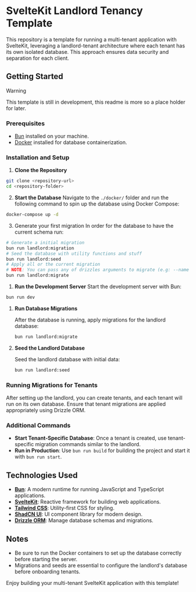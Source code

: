 # SvelteKit Landlord Tenancy Template

This repository is a template for running a multi-tenant application with SvelteKit, leveraging a landlord-tenant architecture where each tenant has its own isolated database. This approach ensures data security and separation for each client.

## Getting Started

> [!WARNING]
> This template is still in development, this readme is more so a place holder for later.

### Prerequisites

-   [Bun](https://bun.sh/) installed on your machine.
-   [Docker](https://www.docker.com/) installed for database containerization.

### Installation and Setup

1. **Clone the Repository**
```bash
git clone <repository-url>
cd <repository-folder>
```

2. **Start the Database**
Navigate to the `./docker/` folder and run the following command to spin up the database using Docker Compose:
```bash
docker-compose up -d
```

3. Generate your first migration
In order for the database to have the current schema run:
```bash
# Generate a initial migration
bun run landlord:migration
# Seed the database with utility functions and stuff
bun run landlord:seed
# Apply all or the current migration
# NOTE: You can pass any of drizzles arguments to migrate (e.g: --name "xyz")
bun run landlord:migrate
```

1. **Run the Development Server**
Start the development server with Bun:
```bash
bun run dev
```

1. **Run Database Migrations**

    After the database is running, apply migrations for the landlord database:

    ```bash
    bun run landlord:migrate
    ```

2. **Seed the Landlord Database**

    Seed the landlord database with initial data:

    ```bash
    bun run landlord:seed
    ```

### Running Migrations for Tenants

After setting up the landlord, you can create tenants, and each tenant will run on its own database. Ensure that tenant migrations are applied appropriately using Drizzle ORM.

### Additional Commands

-   **Start Tenant-Specific Database**: Once a tenant is created, use tenant-specific migration commands similar to the landlord.
-   **Run in Production**: Use `bun run build` for building the project and start it with `bun run start`.

## Technologies Used

-   **[Bun](https://bun.sh/)**: A modern runtime for running JavaScript and TypeScript applications.
-   **[SvelteKit](https://kit.svelte.dev/)**: Reactive framework for building web applications.
-   **[Tailwind CSS](https://tailwindcss.com/)**: Utility-first CSS for styling.
-   **[ShadCN UI](https://ui.shadcn.dev/)**: UI component library for modern design.
-   **[Drizzle ORM](https://orm.drizzle.team/)**: Manage database schemas and migrations.

## Notes

-   Be sure to run the Docker containers to set up the database correctly before starting the server.
-   Migrations and seeds are essential to configure the landlord's database before onboarding tenants.

Enjoy building your multi-tenant SvelteKit application with this template!
